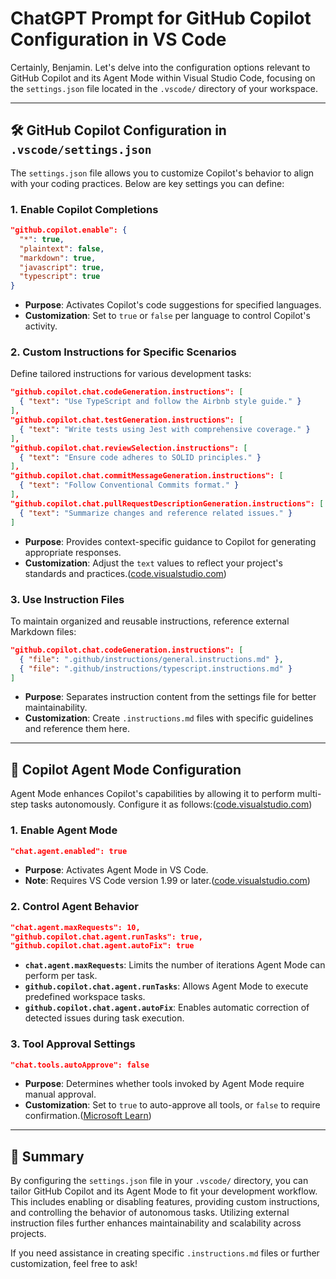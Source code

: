 # ChatGPT Prompt for GitHub Copilot Configuration in VS Code

Certainly, Benjamin. Let's delve into the configuration options relevant to GitHub Copilot and its Agent Mode within Visual Studio Code, focusing on the `settings.json` file located in the `.vscode/` directory of your workspace.

---

## 🛠️ GitHub Copilot Configuration in `.vscode/settings.json`

The `settings.json` file allows you to customize Copilot's behavior to align with your coding practices. Below are key settings you can define:

### 1. **Enable Copilot Completions**

```json
"github.copilot.enable": {
  "*": true,
  "plaintext": false,
  "markdown": true,
  "javascript": true,
  "typescript": true
}
```

* **Purpose**: Activates Copilot's code suggestions for specified languages.
* **Customization**: Set to `true` or `false` per language to control Copilot's activity.

### 2. **Custom Instructions for Specific Scenarios**

Define tailored instructions for various development tasks:

```json
"github.copilot.chat.codeGeneration.instructions": [
  { "text": "Use TypeScript and follow the Airbnb style guide." }
],
"github.copilot.chat.testGeneration.instructions": [
  { "text": "Write tests using Jest with comprehensive coverage." }
],
"github.copilot.chat.reviewSelection.instructions": [
  { "text": "Ensure code adheres to SOLID principles." }
],
"github.copilot.chat.commitMessageGeneration.instructions": [
  { "text": "Follow Conventional Commits format." }
],
"github.copilot.chat.pullRequestDescriptionGeneration.instructions": [
  { "text": "Summarize changes and reference related issues." }
]
```



* **Purpose**: Provides context-specific guidance to Copilot for generating appropriate responses.
* **Customization**: Adjust the `text` values to reflect your project's standards and practices.([code.visualstudio.com][1])

### 3. **Use Instruction Files**

To maintain organized and reusable instructions, reference external Markdown files:

```json
"github.copilot.chat.codeGeneration.instructions": [
  { "file": ".github/instructions/general.instructions.md" },
  { "file": ".github/instructions/typescript.instructions.md" }
]
```



* **Purpose**: Separates instruction content from the settings file for better maintainability.
* **Customization**: Create `.instructions.md` files with specific guidelines and reference them here.

---

## 🤖 Copilot Agent Mode Configuration

Agent Mode enhances Copilot's capabilities by allowing it to perform multi-step tasks autonomously. Configure it as follows:([code.visualstudio.com][2])

### 1. **Enable Agent Mode**

```json
"chat.agent.enabled": true
```



* **Purpose**: Activates Agent Mode in VS Code.
* **Note**: Requires VS Code version 1.99 or later.([code.visualstudio.com][3])

### 2. **Control Agent Behavior**

```json
"chat.agent.maxRequests": 10,
"github.copilot.chat.agent.runTasks": true,
"github.copilot.chat.agent.autoFix": true
```



* **`chat.agent.maxRequests`**: Limits the number of iterations Agent Mode can perform per task.
* **`github.copilot.chat.agent.runTasks`**: Allows Agent Mode to execute predefined workspace tasks.
* **`github.copilot.chat.agent.autoFix`**: Enables automatic correction of detected issues during task execution.

### 3. **Tool Approval Settings**

```json
"chat.tools.autoApprove": false
```



* **Purpose**: Determines whether tools invoked by Agent Mode require manual approval.
* **Customization**: Set to `true` to auto-approve all tools, or `false` to require confirmation.([Microsoft Learn][4])

---

## 🧠 Summary

By configuring the `settings.json` file in your `.vscode/` directory, you can tailor GitHub Copilot and its Agent Mode to fit your development workflow. This includes enabling or disabling features, providing custom instructions, and controlling the behavior of autonomous tasks. Utilizing external instruction files further enhances maintainability and scalability across projects.

If you need assistance in creating specific `.instructions.md` files or further customization, feel free to ask!

[1]: https://code.visualstudio.com/docs/copilot/copilot-customization?utm_source=chatgpt.com "Customize chat responses in VS Code"
[2]: https://code.visualstudio.com/blogs/2025/02/24/introducing-copilot-agent-mode?utm_source=chatgpt.com "Introducing GitHub Copilot agent mode (preview) - Visual Studio Code"
[3]: https://code.visualstudio.com/docs/copilot/chat/chat-agent-mode?utm_source=chatgpt.com "Use agent mode in VS Code"
[4]: https://learn.microsoft.com/en-us/visualstudio/ide/copilot-agent-mode?view=vs-2022&utm_source=chatgpt.com "Use Copilot agent mode in Visual Studio (Preview) - Learn Microsoft"
